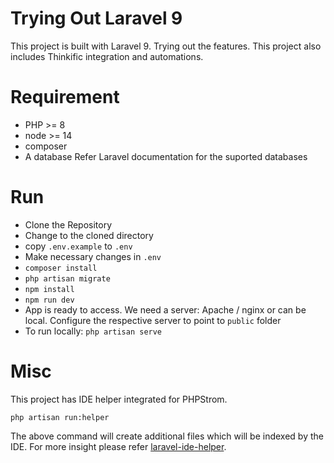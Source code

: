 # Trying Out Laravel 9

This project is built with Laravel 9. Trying out the features. This project also includes Thinkific integration and 
automations.

# Requirement

- PHP >= 8
- node >= 14
- composer
- A database Refer Laravel documentation for the suported databases

# Run

- Clone the Repository
- Change to the cloned directory
- copy `.env.example` to `.env`
- Make necessary changes in `.env`
- `composer install`
- `php artisan migrate`
- `npm install`
- `npm run dev`
- App is ready to access. We need a server: Apache / nginx or can be local. Configure the respective server to point to 
  `public` folder
- To run locally: `php artisan serve`

# Misc

This project has IDE helper integrated for PHPStrom.

    php artisan run:helper

The above command will create additional files which will be indexed by the IDE. For more insight please refer [laravel-ide-helper](https://github.com/barryvdh/laravel-ide-helper).

